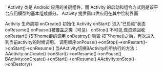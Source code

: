`
Activity 类是 Android 应用的关键组件，而 Activity 的启动和组合方式则是该平台应用模型的基本组成部分。
Activity 提供窗口供应用在其中绘制界面
	
Activity 生命周期
	onCreate() 初始化 Activity 
	onStart() 进入“已启动”状态
	onResume() 
	onPause()被覆盖之类（可见）
	onStop() 不可见,做资源回收
	onRestart() 按下home键的调用
	onDestroy() 销毁
按下home()之后，再次进入到当前activity的时候调用。
调用顺序onPouse()->onStop()->onRestart()->onStart()->onResume()
当AActivity切换BActivity的所执行的方法：
	AActivity:onCreate()->onStart()->onResume()->onPouse()
	BActivity:onCreate()->onStart()->onResume()
	AActivity:onStop()->onDestory()
```